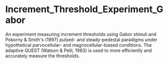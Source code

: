 # Increment_Threshold_Experiment_Gabor
An experiment measuring increment thresholds using Gabor stimuli and Pokorny &amp; Smith's (1997) pulsed- and steady-pedestal paradigms under hypothetical parvocellular- and magnocellular-biased conditions. The adaptive QUEST (Watson &amp; Pelli, 1983) is used to more efficiently and accurately measure the thresholds.
